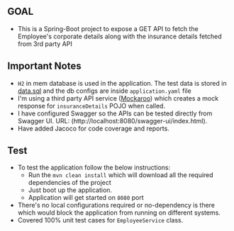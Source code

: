 ## GOAL

* This is a Spring-Boot project to expose a GET API to fetch the Employee's corporate details along with the insurance
  details fetched from 3rd party API

## Important Notes

* `H2` in mem database is used in the application. The test data is stored in [data.sql](src/main/resources/data.sql) and the db
  configs are inside `application.yaml` file
* I'm using a third party API service ([Mockaroo](https://www.mockaroo.com/)) which creates a mock response
  for `insuranceDetails` POJO when called.
* I have configured Swagger so the APIs can be tested directly from Swagger UI.
  URL: (http://localhost:8080/swagger-ui/index.html).
* Have added Jacoco for code coverage and reports.

## Test

* To test the application follow the below instructions:
    * Run the `mvn clean install` which will download all the required dependencies of the project
    * Just boot up the application.
    * Application will get started on `8080` port
* There's no local configurations required or no-dependency is there which would block the application from running on
  different systems.
* Covered 100% unit test cases for `EmployeeService` class.
